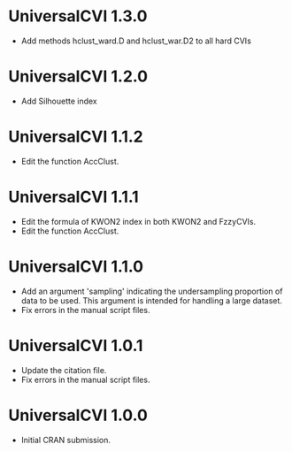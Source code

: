 # UniversalCVI 1.3.0
* Add methods hclust_ward.D and hclust_war.D2 to all hard CVIs 

# UniversalCVI 1.2.0
* Add Silhouette index

# UniversalCVI 1.1.2
* Edit the function AccClust.

# UniversalCVI 1.1.1
* Edit the formula of KWON2 index in both KWON2 and FzzyCVIs. 
* Edit the function AccClust. 

# UniversalCVI 1.1.0
* Add an argument 'sampling' indicating the undersampling proportion of data to be used. This argument is intended for handling a large dataset.
* Fix errors in the manual script files.

# UniversalCVI 1.0.1

* Update the citation file.
* Fix errors in the manual script files.

# UniversalCVI 1.0.0

* Initial CRAN submission.
